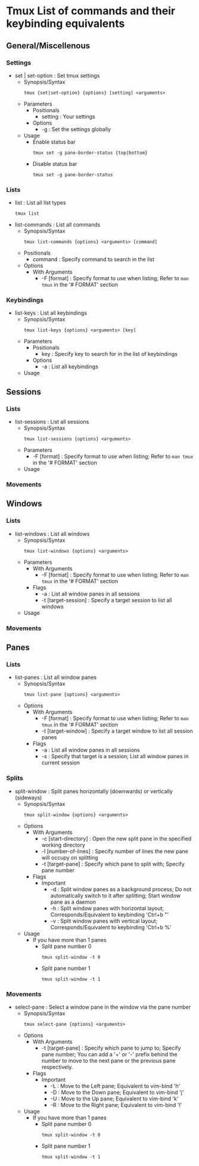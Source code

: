 # Tmux List of commands and their keybinding equivalents

## General/Miscellenous
### Settings
- set | set-option : Set tmux settings
    - Synopsis/Syntax
        ```console
        tmux {set|set-option} {options} [setting] <arguments>
        ```
    - Parameters
        - Positionals
            + setting : Your settings
        - Options
            + -g : Set the settings globally
    - Usage
        - Enable status bar
            ```console
            tmux set -g pane-border-status {top|bottom}
            ```
        - Disable status bar
            ```console
            tmux set -g pane-border-status
            ```

### Lists
- list : List all list types
    ```console
    tmux list
    ```
- list-commands : List all commands
    - Synopsis/Syntax
        ```console
        tmux list-commands {options} <arguments> [command]
        ```
    - Positionals
        + command : Specify command to search in the list
    - Options
        - With Arguments
            + -F [format] : Specify format to use when listing; Refer to ``man tmux`` in the  '# FORMAT' section

### Keybindings
- list-keys : List all keybindings
    - Synopsis/Syntax
        ```console
        tmux list-keys {options} <arguments> [key]
        ```
    - Parameters
        - Positionals
            + key : Specify key to search for in the list of keybindings
        - Options
            - -a : List all keybindings
    - Usage

## Sessions
### Lists
- list-sessions : List all sessions
    - Synopsis/Syntax
        ```console
        tmux list-sessions {options} <arguments>
        ```
    - Parameters
        + -F [format] : Specify format to use when listing; Refer to ``man tmux`` in the  '# FORMAT' section
    - Usage

### Movements

## Windows
### Lists
- list-windows : List all windows
    - Synopsis/Syntax
        ```console
        tmux list-windows {options} <arguments>
        ```
    - Parameters
        - With Arguments
            + -F [format] : Specify format to use when listing; Refer to ``man tmux`` in the  '# FORMAT' section
        - Flags
            - -a : List all window panes in all sessions
            - -t [target-session] : Specify a target session to list all windows
    - Usage
### Movements

## Panes
### Lists
- list-panes : List all window panes
    - Synopsis/Syntax
        ```console
        tmux list-pane {options} <arguments>
        ```
    - Options
        - With Arguments
            - -F [format] : Specify format to use when listing; Refer to ``man tmux`` in the  '# FORMAT' section
            - -t [target-window] : Specify a target window to list all session panes
        - Flags
            - -a : List all window panes in all sessions
            - -s : Specify that target is a session; List all window panes in current session
### Splits
- split-window : Split panes horizontally (downwards) or vertically (sideways)
    - Synopsis/Syntax 
        ```console
        tmux split-window {options} <arguments>
        ```
    - Options
        - With Arguments
            + -c [start-directory] : Open the new split pane in the specified working directory
            + -l [number-of-lines] : Specify number of lines the new pane will occupy on splitting
            + -t [target-pane]     : Specify which pane to split with; Specify pane number
        - Flags
            - Important
                + -d : Split window panes as a background process; Do not automatically switch to it after splitting; Start window pane as a daemon
                + -h : Split window panes with horizontal layout; Corresponds/Equivalent to keybinding 'Ctrl+b "'
                + -v : Split window panes with vertical layout; Corresponds/Equivalent to keybinding 'Ctrl+b %'
    - Usage
        - If you have more than 1 panes
            - Split pane number 0
                ```console
                tmux split-window -t 0
                ```
            - Split pane number 1
                ```console
                tmux split-window -t 1
                ```
### Movements
- select-pane : Select a window pane in the window via the pane number
    - Synopsis/Syntax 
        ```console
        tmux select-pane {options} <arguments>
        ```
    - Options
        - With Arguments
            + -t [target-pane]     : Specify which pane to jump to; Specify pane number; You can add a '+' or '-' prefix behind the number to move to the next pane or the previous pane respectively.
        - Flags
            - Important
                + -L : Move to the Left pane; Equivalent to vim-bind 'h'
                + -D : Move to the Down pane; Equivalent to vim-bind 'j'
                + -U : Move to the Up pane; Equivalent to vim-bind 'k'
                + -R : Move to the Right pane; Equivalent to vim-bind 'l'
    - Usage
        - If you have more than 1 panes
            - Split pane number 0
                ```console
                tmux split-window -t 0
                ```
            - Split pane number 1
                ```console
                tmux split-window -t 1
                ```

